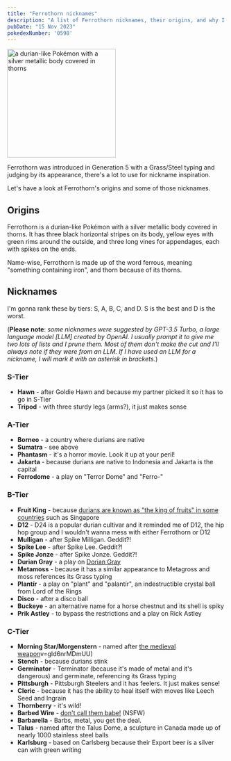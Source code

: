 ```yaml
---
title: "Ferrothorn nicknames"
description: "A list of Ferrothorn nicknames, their origins, and why I think they're cool."
pubDate: "15 Nov 2023"
pokedexNumber: '0598'
---
```


<div class="img-center"><img src="/images/ferrothorn.jpg" width="250px" height="250px" fetchpriority="high" alt="a durian-like Pokémon with a silver metallic body covered in thorns"></div>

Ferrothorn was introduced in Generation 5 with a Grass/Steel typing and judging by its appearance, there's a lot to use for nickname inspiration.

Let's have a look at Ferrothorn's origins and some of those nicknames.

## Origins

Ferrothorn is a durian-like Pokémon with a silver metallic body covered in thorns. It has three black horizontal stripes on its body, yellow eyes with green rims around the outside, and three long vines for appendages, each with spikes on the ends.

Name-wise, Ferrothorn is made up of the word ferrous, meaning "something containing iron", and thorn because of its thorns.

## Nicknames

I'm gonna rank these by tiers: S, A, B, C, and D. S is the best and D is the worst.

(**Please note**: *some nicknames were suggested by GPT-3.5 Turbo, a large language model [LLM] created by OpenAI. I usually prompt it to give me two lots of lists and I prune them. Most of them don't make the cut and I'll always note if they were from an LLM. If I have used an LLM for a nickname, I will mark it with an asterisk in brackets.*)

### S-Tier

* **Hawn** - after Goldie Hawn and because my partner picked it so it has to go in S-Tier
* **Tripod** - with three sturdy legs (arms?), it just makes sense

### A-Tier

* **Borneo** - a country where durians are native
* **Sumatra** - see above
* **Phantasm** - it's a horror movie. Look it up at your peril!
* **Jakarta** - because durians are native to Indonesia and Jakarta is the capital
* **Ferrodome** - a play on "Terror Dome" and "Ferro-"

### B-Tier

* **Fruit King** - because [durians are known as "the king of fruits" in some countries](https://web.archive.org/web/20190527000840/https://www.straitstimes.com/singapore/hail-the-king-of-fruit-10-types-of-durians-from-malaysia) such as Singapore
* **D12** - D24 is a popular durian cultivar and it reminded me of D12, the hip hop group and I wouldn't wanna mess with either Ferrothorn or D12
* **Mulligan** - after Spike Milligan. Geddit?!
* **Spike Lee** - after Spike Lee. Geddit?!
* **Spike Jonze** - after Spike Jonze. Geddit?!
* **Durian Gray** - a play on [Dorian Gray](https://en.wikipedia.org/wiki/The_Picture_of_Dorian_Gray)
* **Metamoss** - because it has a similar appearance to Metagross and moss references its Grass typing
* **Plantír** - a play on "plant" and "palantír", an indestructible crystal ball from Lord of the Rings
* **Disco** - after a disco ball
* **Buckeye** - an alternative name for a horse chestnut and its shell is spiky
* **Prik Astley** - to bypass the restrictions and a play on Rick Astley

### C-Tier

* **Morning Star/Morgenstern** - named after [the medieval weapon](https://en.wikipedia.org/wiki/Morning_star_(weapon))v=gId6nrMDmUU)
* **Stench** - because durians stink
* **Germinator** - Terminator (because it's made of metal and it's dangerous) and germinate, referencing its Grass typing
* **Pittsburgh** - Pittsburgh Steelers and it has feelers. It just makes sense!
* **Cleric** - because it has the ability to heal itself with moves like Leech Seed and Ingrain
* **Thornberry** - it's wild!
* **Barbed Wire** - [don't call them babe!](https://www.youtube.com/watch?v=6LsYAC32Ul8) (NSFW)
* **Barbarella** - Barbs, metal, you get the deal.
* **Talus** - named after the Talus Dome, a sculpture in Canada made up of nearly 1000 stainless steel balls
* **Karlsburg** - based on Carlsberg because their Export beer is a silver can with green writing